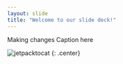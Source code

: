 ```yaml
---
layout: slide
title: "Welcome to our slide deck!"
---
```


Making changes Caption here

![jetpacktocat](https://octodex.github.com/images/jetpacktocat.png)
{: .center}

